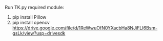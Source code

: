 Run TK.py
required module:
1. pip install Pillow
2. pip install opencv
https://drive.google.com/file/d/1ReWwuOfN0YXacbHa8NJiFLI6Bsm-gsLk/view?usp=drivesdk
